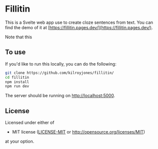 # Fillitin

This is a Svelte web app use to create cloze sentences from text. You can find the demo of it at [https://fillitin.pages.dev/](https://fillitin.pages.dev/).

Note that this

## To use

If you'd like to run this locally, you can do the following:

```bash
git clone https://github.com/kilroyjones/fillitin/
cd fillitin
npm install
npm run dev
```

The server should be running on [http://localhost:5000](http://localhost:5000).

## License

Licensed under either of

- MIT license ([LICENSE-MIT](LICENSE-MIT) or http://opensource.org/licenses/MIT)

at your option.
